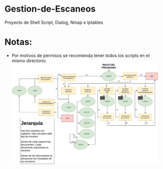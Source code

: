 # Gestion-de-Escaneos
Proyecto de Shell Script, Dialog, Nmap e Iptables
# Notas:
- Por motivos de permisos se recomienda tener todos los scripts en el mismo directorio.
![image](image.jpg)
